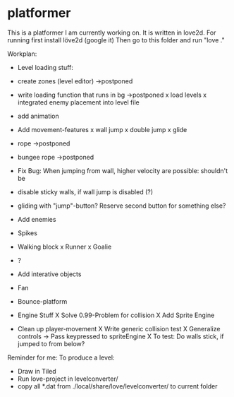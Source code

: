 platformer
==========

This is a platformer I am currently working on. It is written in love2d.
For running first install löve2d (google it)
Then go to this folder and run "love ."

Workplan:
- Level loading stuff:
 - create zones (level editor)             ->postponed
 - write loading function that runs in bg  ->postponed
 x load levels
 x integrated enemy placement into level file

- add animation

- Add movement-features
 x wall jump
 x double jump
 x glide
 - rope        ->postponed
 - bungee rope ->postponed
 - Fix Bug: When jumping from wall, higher velocity are possible: shouldn't be
 - disable sticky walls, if wall jump is disabled (?)
 - gliding with "jump"-button? Reserve second button for something else?
 
- Add enemies
 - Spikes
 - Walking block
 x Runner
 x Goalie
 - ?
 
- Add interative objects
 - Fan
 - Bounce-platform
 
- Engine Stuff
 X Solve 0.99-Problem for collision
 X Add Sprite Engine
 - Clean up player-movement
 X Write generic collision test
 X Generalize controls -> Pass keypressed to spriteEngine
 X To test: Do walls stick, if jumped to from below?
 
Reminder for me:
To produce a level:
- Draw in Tiled
- Run love-project in levelconverter/
- copy all *.dat from ./local/share/love/levelconverter/ to current folder
